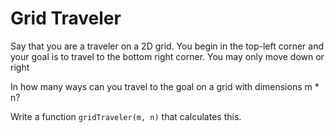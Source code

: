 # Grid Traveler

Say that you are a traveler on a 2D grid. You begin
in the top-left corner and your goal is to travel to 
the bottom right corner. You may only move down or right
 
In how many ways can you travel to the goal on a grid 
with dimensions m * n?

Write a function `gridTraveler(m, n)` that calculates this.